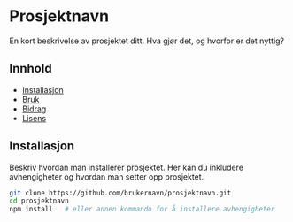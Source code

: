 # Prosjektnavn

En kort beskrivelse av prosjektet ditt. Hva gjør det, og hvorfor er det nyttig?

## Innhold

- [Installasjon](#installasjon)
- [Bruk](#bruk)
- [Bidrag](#bidrag)
- [Lisens](#lisens)

## Installasjon

Beskriv hvordan man installerer prosjektet. Her kan du inkludere avhengigheter og hvordan man setter opp prosjektet.

```bash
git clone https://github.com/brukernavn/prosjektnavn.git
cd prosjektnavn
npm install   # eller annen kommando for å installere avhengigheter
